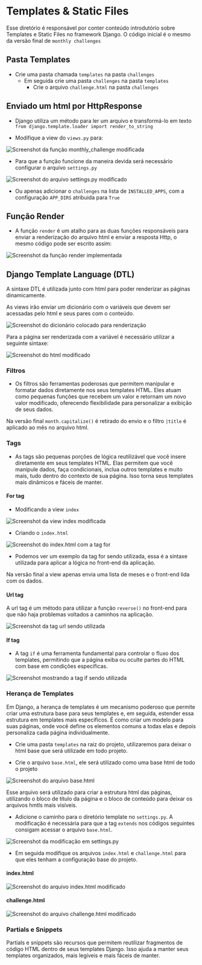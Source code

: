 # Templates & Static Files

Esse diretório é responsável por conter conteúdo introdutório sobre Templates e Static Files
no framework Django. O código inicial é o mesmo da versão final de `monthly challenges`

## Pasta Templates

* Crie uma pasta chamada `templates` na pasta `challenges`
    * Em seguida crie uma pasta `challenges` na pasta `templates`
        * Crie o arquivo `challenge.html` na pasta `challenges`


## Enviado um html por HttpResponse

* Django utiliza um método para ler um arquivo e transformá-lo em texto
    `from django.template.loader import render_to_string`

* Modifique a view do `views.py` para:

![Screenshot da função `monthly_challenge` modificada]()

* Para que a função funcione da maneira devida será necessário configurar o arquivo 
`settings.py`

![Screenshot do arquivo `settings.py` modificado]()

* Ou apenas adicionar o `challenges` na lista de `INSTALLED_APPS`, com a configuração
`APP_DIRS` atribuida para `True`

## Função Render

* A função `render` é um atalho para as duas funções responsáveis para enviar a renderização
do arquivo html e enviar a resposta Http, o mesmo código pode ser escrito assim: 

![Screenshot da função render implementada]()

## Django Template Language (DTL) 

A sintaxe DTL é utilizada junto com html para poder renderizar as páginas dinamicamente. 

As views irão enviar um dicionário com o variáveis que devem ser acessadas pelo html e seus pares com o conteúdo.

![Screenshot do dicionário colocado para renderização]()

Para a página ser renderizada com a variável é necessário utilizar a seguinte sintaxe:

![Screenshot do html modificado]()

### Filtros 

* Os filtros são ferramentas poderosas que permitem manipular e formatar dados diretamente nos seus templates HTML. Eles atuam como pequenas funções que recebem um valor e retornam um novo valor modificado, oferecendo flexibilidade para personalizar a exibição de seus dados.


Na versão final `month.capitalize()` é retirado do envio e o filtro `|title` é aplicado ao mês no arquivo html.

### Tags

* As tags são pequenas porções de lógica reutilizável que você insere diretamente em seus templates HTML. Elas permitem que você manipule dados, faça condicionais, inclua outros templates e muito mais, tudo dentro do contexto de sua página. Isso torna seus templates mais dinâmicos e fáceis de manter.


#### For tag

* Modificando a view `index`

![Screenshot da view index modificada]()

* Criando o `index.html`

![Screenshot do index.html com a tag for]()

* Podemos ver um exemplo da tag for sendo utilizada, essa é a sintaxe utilizada para aplicar a
lógica no front-end da aplicação.

Na versão final a view apenas envia uma lista de meses e o front-end lida com os dados.

#### Url tag

A url tag é um método para utilizar a função `reverse()` no front-end para que não haja problemas voltados a caminhos na aplicação.

![Screenshot da tag url sendo utilizada]()

#### If tag

* A tag `if` é uma ferramenta fundamental para controlar o fluxo dos templates, permitindo que a página exiba ou oculte partes do HTML com base em condições específicas.

![Screenshot mostrando a tag if sendo utilizada]()

### Herança de Templates

Em Django, a herança de templates é um mecanismo poderoso que permite criar uma estrutura base para seus templates e, em seguida, estender essa estrutura em templates mais específicos. É como criar um modelo para suas páginas, onde você define os elementos comuns a todas elas e depois personaliza cada página individualmente.

* Crie uma pasta `templates` na raiz do projeto, utilizaremos para deixar o html base que será utilizade em todo projeto.

* Crie o arquivo `base.html`, ele será utilizado como uma base html de todo o projeto

![Screenshot do arquivo base.html]()

Esse arquivo será utilizado para criar a estrutura html das páginas, utilizando o bloco de título da página e o bloco de conteúdo para deixar os arquivos hmtls mais visíveis.

* Adicione o caminho para o diretório template no `settings.py`. A modificação é necessária para que a tag `extends` nos códigos seguintes consigam acessar o arquivo `base.html`.

![Screenshot da modificação em settings.py]()


* Em seguida modifique os arquivos `index.html` e  `challenge.html` para que eles tenham a configuração base do projeto.


#### index.html

![Screenshot do arquivo index.html modificado]()

#### challenge.html

![Screenshot do arquivo challenge.html modificado]()

### Partials e Snippets

Partials e snippets são recursos que permitem reutilizar fragmentos de código HTML dentro de seus templates Django. Isso ajuda a manter seus templates organizados, mais legíveis e mais fáceis de manter.





